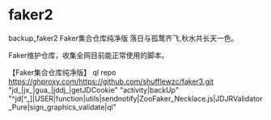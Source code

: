 # faker2
backup_faker2
Faker集合仓库纯净版
落日与孤鹜齐飞,秋水共长天一色。

Faker维护仓库，收集全网目前能正常使用的脚本。

【Faker集合仓库纯净版】 ql repo https://ghproxy.com/https://github.com/shufflewzc/faker3.git "jd_|jx_|gua_|jddj_|getJDCookie" "activity|backUp" "^jd[^_]|USER|function|utils|sendnotify|ZooFaker_Necklace.js|JDJRValidator_Pure|sign_graphics_validate|ql"
